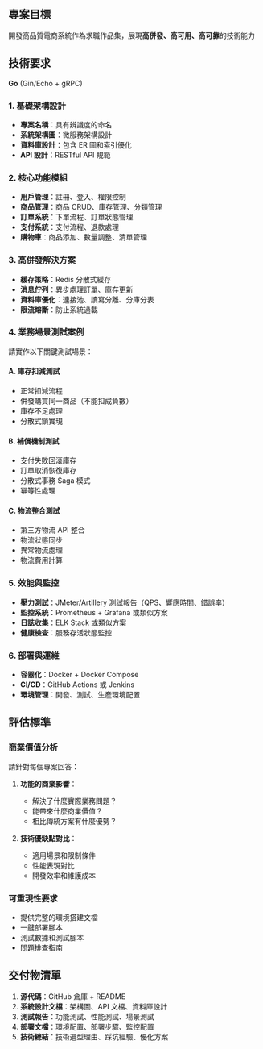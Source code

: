 ## 專案目標
開發高品質電商系統作為求職作品集，展現**高併發、高可用、高可靠**的技術能力

## 技術要求
**Go** (Gin/Echo + gRPC)  

### 1. 基礎架構設計
- **專案名稱**：具有辨識度的命名
- **系統架構圖**：微服務架構設計
- **資料庫設計**：包含 ER 圖和索引優化
- **API 設計**：RESTful API 規範

### 2. 核心功能模組
- **用戶管理**：註冊、登入、權限控制
- **商品管理**：商品 CRUD、庫存管理、分類管理
- **訂單系統**：下單流程、訂單狀態管理
- **支付系統**：支付流程、退款處理
- **購物車**：商品添加、數量調整、清單管理

### 3. 高併發解決方案
- **緩存策略**：Redis 分散式緩存
- **消息佇列**：異步處理訂單、庫存更新
- **資料庫優化**：連接池、讀寫分離、分庫分表
- **限流熔斷**：防止系統過載

### 4. 業務場景測試案例
請實作以下關鍵測試場景：

#### A. 庫存扣減測試
- 正常扣減流程
- 併發購買同一商品（不能扣成負數）
- 庫存不足處理
- 分散式鎖實現

#### B. 補償機制測試
- 支付失敗回滾庫存
- 訂單取消恢復庫存  
- 分散式事務 Saga 模式
- 冪等性處理

#### C. 物流整合測試
- 第三方物流 API 整合
- 物流狀態同步
- 異常物流處理
- 物流費用計算

### 5. 效能與監控
- **壓力測試**：JMeter/Artillery 測試報告（QPS、響應時間、錯誤率）
- **監控系統**：Prometheus + Grafana 或類似方案
- **日誌收集**：ELK Stack 或類似方案
- **健康檢查**：服務存活狀態監控

### 6. 部署與運維
- **容器化**：Docker + Docker Compose
- **CI/CD**：GitHub Actions 或 Jenkins
- **環境管理**：開發、測試、生產環境配置

## 評估標準

### 商業價值分析
請針對每個專案回答：
1. **功能的商業影響**：
   - 解決了什麼實際業務問題？
   - 能帶來什麼商業價值？
   - 相比傳統方案有什麼優勢？

2. **技術優缺點對比**：
   - 適用場景和限制條件
   - 性能表現對比
   - 開發效率和維護成本

### 可重現性要求
- 提供完整的環境搭建文檔
- 一鍵部署腳本
- 測試數據和測試腳本
- 問題排查指南

## 交付物清單
1. **源代碼**：GitHub 倉庫 + README
2. **系統設計文檔**：架構圖、API 文檔、資料庫設計
3. **測試報告**：功能測試、性能測試、場景測試
4. **部署文檔**：環境配置、部署步驟、監控配置
5. **技術總結**：技術選型理由、踩坑經驗、優化方案
